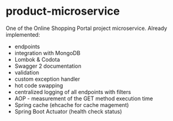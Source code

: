 # product-microservice
One of the Online Shopping Portal project microservice.
Already implemented:
- endpoints
- integration with MongoDB
- Lombok & Codota
- Swagger 2 documentation
- validation
- custom exception handler
- hot code swapping
- centralized logging of all endpoints with filters
- AOP - measurement of the GET method execution time
- Spring cache (ehcache for cache magement)
- Spring Boot Actuator (health check status)
    
